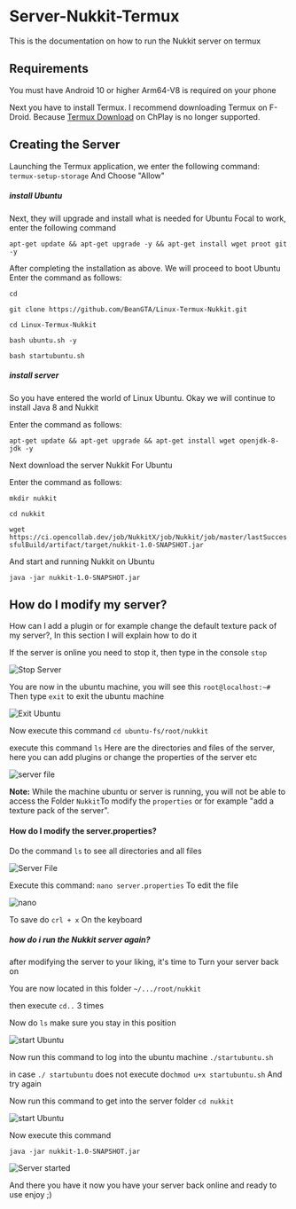 # Server-Nukkit-Termux
This is the documentation on how to run the Nukkit server on termux

## Requirements

You must have Android 10 or higher
Arm64-V8 is required on your phone

Next you have to install Termux. I recommend downloading Termux on F-Droid. Because [Termux Download](https://f-droid.org/packages/com.termux/) on ChPlay is no longer supported.

## Creating the Server

Launching the Termux application, we enter the following command:
`termux-setup-storage` And Choose "Allow"

##### install Ubuntu

Next, they will upgrade and install what is needed for Ubuntu Focal to work, enter the following command

`apt-get update && apt-get upgrade -y && apt-get install wget proot git -y`

After completing the installation as above. We will proceed to boot Ubuntu
Enter the command as follows:

`cd`

`git clone https://github.com/BeanGTA/Linux-Termux-Nukkit.git`

`cd Linux-Termux-Nukkit`

`bash ubuntu.sh -y`

`bash startubuntu.sh`

##### install server

So you have entered the world of Linux Ubuntu. Okay we will continue to install Java 8 and Nukkit

Enter the command as follows:

`apt-get update && apt-get upgrade && apt-get install wget openjdk-8-jdk -y`

Next download the server Nukkit For Ubuntu

Enter the command as follows:

`mkdir nukkit`

`cd nukkit`

`wget https://ci.opencollab.dev/job/NukkitX/job/Nukkit/job/master/lastSuccessfulBuild/artifact/target/nukkit-1.0-SNAPSHOT.jar`

And start and running Nukkit on Ubuntu

`java -jar nukkit-1.0-SNAPSHOT.jar`







## How do I modify my server?
How can I add a plugin or for example change the default texture pack of my server?, In this section I will explain how to do it

If the server is online you need to stop it, then type in the console `stop`

![Stop Server](https://raw.githubusercontent.com/apoorslime/termux/main/Screenshot_2022-08-15-22-38-50-03_84d3000e3f4017145260f7618db1d683.jpg)

You are now in the ubuntu machine, you will see this
`root@localhost:~#` Then type `exit` to exit the ubuntu machine

![Exit Ubuntu](https://raw.githubusercontent.com/apoorslime/termux/main/Screenshot_2022-08-15-22-39-45-97_84d3000e3f4017145260f7618db1d683.jpg)

Now execute this command
`cd ubuntu-fs/root/nukkit`

execute this command `ls` Here are the directories and files of the server, here you can add plugins or change the properties of the server etc

![server file](https://raw.githubusercontent.com/apoorslime/termux/main/Screenshot_2022-08-15-23-51-31-35_84d3000e3f4017145260f7618db1d683.jpg)

**Note:** While the machine ubuntu or server is running, you will not be able to access the Folder `Nukkit`To modify the `properties` or for example "add a texture pack of the server".

#### How do I modify the server.properties?
Do the command `ls` to see all directories and all files

![Server File](https://raw.githubusercontent.com/apoorslime/termux/main/Screenshot_2022-08-15-23-51-31-35_84d3000e3f4017145260f7618db1d683.jpg)

Execute this command:
`nano server.properties` To edit the file

![nano](https://raw.githubusercontent.com/apoorslime/termux/main/Screenshot_2022-08-15-23-04-15-28_84d3000e3f4017145260f7618db1d683.jpg)

To save do `crl + x` On the keyboard

##### how do i run the Nukkit server again?

after modifying the server to your liking, it's time to Turn your server back on

You are now located in this folder `~/.../root/nukkit`

then execute `cd..` 3 times

Now do `ls` make sure you stay in this position

![start Ubuntu](https://raw.githubusercontent.com/apoorslime/termux/main/Screenshot_2022-08-15-23-26-07-25_84d3000e3f4017145260f7618db1d683.jpg)

Now run this command to log into the ubuntu machine
`./startubuntu.sh`

in case `./ startubuntu` does not execute do`chmod u+x startubuntu.sh` And try again

Now run this command to get into the server folder
`cd nukkit`

![start Ubuntu](https://raw.githubusercontent.com/apoorslime/termux/main/Screenshot_2022-08-15-23-32-42-21_84d3000e3f4017145260f7618db1d683.jpg)


Now execute this command

`java -jar nukkit-1.0-SNAPSHOT.jar`

![Server started](https://raw.githubusercontent.com/apoorslime/termux/main/Screenshot_2022-08-15-23-43-17-20_84d3000e3f4017145260f7618db1d683.jpg)

And there you have it now you have your server back online and ready to use enjoy ;)


